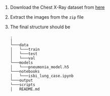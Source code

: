 1. Download the Chest X-Ray dataset from [here](https://www.kaggle.com/datasets/paultimothymooney/chest-xray-pneumonia)

2. Extract the images from the `zip` file
3. The final structure should be 

    ```
    .
    │
    └───data
    │   └───train
    │   └───test
    │   └───val
    └───models
    │   └───pneumonia_model.h5
    └───notebooks
    │   └───isbi_lung_case.ipynb
    └───output
    └───scripts
    │   README.md
    ```
